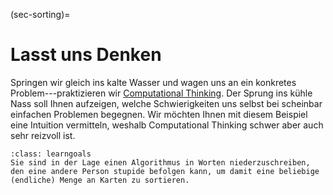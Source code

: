 (sec-sorting)=
# Lasst uns Denken

Springen wir gleich ins kalte Wasser und wagen uns an ein konkretes Problem---praktizieren wir [Computational Thinking](sec-what-is-ct).
Der Sprung ins kühle Nass soll Ihnen aufzeigen, welche Schwierigkeiten uns selbst bei scheinbar einfachen Problemen begegnen.
Wir möchten Ihnen mit diesem Beispiel eine Intuition vermitteln, weshalb Computational Thinking schwer aber auch sehr reizvoll ist.

```{admonition} Lernziel
:class: learngoals
Sie sind in der Lage einen Algorithmus in Worten niederzuschreiben, den eine andere Person stupide befolgen kann, um damit eine beliebige (endliche) Menge an Karten zu sortieren.
```